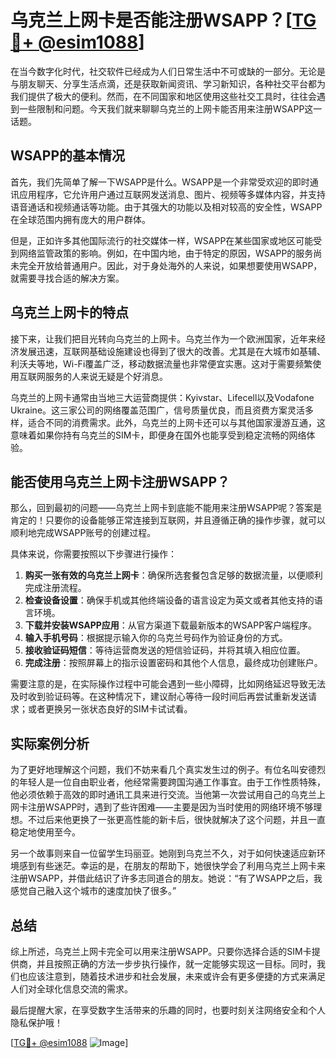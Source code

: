 # 乌克兰上网卡是否能注册WSAPP？[[TG💪+ @esim1088](https://t.me/s/esim1088)]

在当今数字化时代，社交软件已经成为人们日常生活中不可或缺的一部分。无论是与朋友聊天、分享生活点滴，还是获取新闻资讯、学习新知识，各种社交平台都为我们提供了极大的便利。然而，在不同国家和地区使用这些社交工具时，往往会遇到一些限制和问题。今天我们就来聊聊乌克兰的上网卡能否用来注册WSAPP这一话题。

## WSAPP的基本情况

首先，我们先简单了解一下WSAPP是什么。WSAPP是一个非常受欢迎的即时通讯应用程序，它允许用户通过互联网发送消息、图片、视频等多媒体内容，并支持语音通话和视频通话等功能。由于其强大的功能以及相对较高的安全性，WSAPP在全球范围内拥有庞大的用户群体。

但是，正如许多其他国际流行的社交媒体一样，WSAPP在某些国家或地区可能受到网络监管政策的影响。例如，在中国内地，由于特定的原因，WSAPP的服务尚未完全开放给普通用户。因此，对于身处海外的人来说，如果想要使用WSAPP，就需要寻找合适的解决方案。

## 乌克兰上网卡的特点

接下来，让我们把目光转向乌克兰的上网卡。乌克兰作为一个欧洲国家，近年来经济发展迅速，互联网基础设施建设也得到了很大的改善。尤其是在大城市如基辅、利沃夫等地，Wi-Fi覆盖广泛，移动数据流量也非常便宜实惠。这对于需要频繁使用互联网服务的人来说无疑是个好消息。

乌克兰的上网卡通常由当地三大运营商提供：Kyivstar、Lifecell以及Vodafone Ukraine。这三家公司的网络覆盖范围广，信号质量优良，而且资费方案灵活多样，适合不同的消费需求。此外，乌克兰的上网卡还可以与其他国家漫游互通，这意味着如果你持有乌克兰的SIM卡，即便身在国外也能享受到稳定流畅的网络体验。

## 能否使用乌克兰上网卡注册WSAPP？

那么，回到最初的问题——乌克兰上网卡到底能不能用来注册WSAPP呢？答案是肯定的！只要你的设备能够正常连接到互联网，并且遵循正确的操作步骤，就可以顺利地完成WSAPP账号的创建过程。

具体来说，你需要按照以下步骤进行操作：

1. **购买一张有效的乌克兰上网卡**：确保所选套餐包含足够的数据流量，以便顺利完成注册流程。
2. **检查设备设置**：确保手机或其他终端设备的语言设定为英文或者其他支持的语言环境。
3. **下载并安装WSAPP应用**：从官方渠道下载最新版本的WSAPP客户端程序。
4. **输入手机号码**：根据提示输入你的乌克兰号码作为验证身份的方式。
5. **接收验证码短信**：等待运营商发送的短信验证码，并将其填入相应位置。
6. **完成注册**：按照屏幕上的指示设置密码和其他个人信息，最终成功创建账户。

需要注意的是，在实际操作过程中可能会遇到一些小障碍，比如网络延迟导致无法及时收到验证码等。在这种情况下，建议耐心等待一段时间后再尝试重新发送请求；或者更换另一张状态良好的SIM卡试试看。

## 实际案例分析

为了更好地理解这个问题，我们不妨来看几个真实发生过的例子。有位名叫安德烈的年轻人是一位自由职业者，他经常需要跨国沟通工作事宜。由于工作性质特殊，他必须依赖于高效的即时通讯工具来进行交流。当他第一次尝试用自己的乌克兰上网卡注册WSAPP时，遇到了些许困难——主要是因为当时使用的网络环境不够理想。不过后来他更换了一张更高性能的新卡后，很快就解决了这个问题，并且一直稳定地使用至今。

另一个故事则来自一位留学生玛丽亚。她刚到乌克兰不久，对于如何快速适应新环境感到有些迷茫。幸运的是，在朋友的帮助下，她很快学会了利用乌克兰上网卡来注册WSAPP，并借此结识了许多志同道合的朋友。她说：“有了WSAPP之后，我感觉自己融入这个城市的速度加快了很多。”

## 总结

综上所述，乌克兰上网卡完全可以用来注册WSAPP。只要你选择合适的SIM卡提供商，并且按照正确的方法一步步执行操作，就一定能够实现这一目标。同时，我们也应该注意到，随着技术进步和社会发展，未来或许会有更多便捷的方式来满足人们对全球化信息交流的需求。

最后提醒大家，在享受数字生活带来的乐趣的同时，也要时刻关注网络安全和个人隐私保护哦！

[[TG💪+ @esim1088](https://t.me/s/esim1088) ![Image](https://i.postimg.cc/4NQfJmqS/Snipaste-2025-05-13-00-14-12.png)]